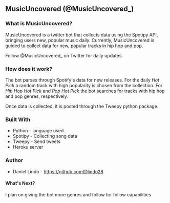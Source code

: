## MusicUncovered (@MusicUncovered_)

### What is MusicUncovered?
MusicUncovered is a twitter bot that collects data using the Spotipy API, bringing users new, popular music daily.
Currently, MusicUncovered is guided to collect data for new, popular tracks in hip hop and pop.

Follow @MusicUncovered_ on Twitter for daily updates.

### How does it work?
The bot parses through Spotify's data for new releases. For the daily _Hot Pick_ a random track with high popularity is chosen from the collection. For _Hip Hop Hot Pick_ and _Pop Hot Pick_ the bot searches for tracks with hip hop and pop genres, respectively.

Once data is collected, it is posted through the Tweepy python package.

### Built With
* Python - language used
* Spotipy - Collecting song data
* Tweepy - Send tweets
* Heroku server

### Author
* Daniel Lindo - https://github.com/Dlindo28

#### What's Next?
I plan on giving the bot more genres  and follow for follow capabilities
